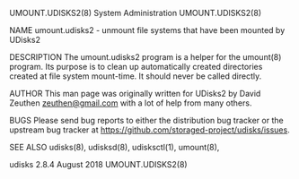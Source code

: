 UMOUNT.UDISKS2(8)                                                                           System Administration                                                                           UMOUNT.UDISKS2(8)

NAME
       umount.udisks2 - unmount file systems that have been mounted by UDisks2

DESCRIPTION
       The umount.udisks2 program is a helper for the umount(8) program. Its purpose is to clean up automatically created directories created at file system mount-time. It should never be called directly.

AUTHOR
       This man page was originally written for UDisks2 by David Zeuthen <zeuthen@gmail.com> with a lot of help from many others.

BUGS
       Please send bug reports to either the distribution bug tracker or the upstream bug tracker at https://github.com/storaged-project/udisks/issues.

SEE ALSO
       udisks(8), udisksd(8), udisksctl(1), umount(8),

udisks 2.8.4                                                                                     August 2018                                                                                UMOUNT.UDISKS2(8)

